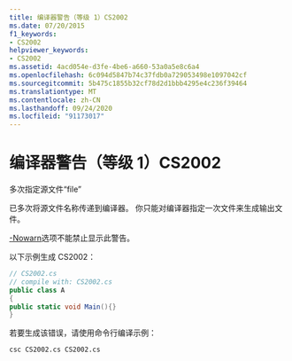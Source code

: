 ```yaml
---
title: 编译器警告（等级 1）CS2002
ms.date: 07/20/2015
f1_keywords:
- CS2002
helpviewer_keywords:
- CS2002
ms.assetid: 4acd054e-d3fe-4be6-a660-53a0a5e8c6a4
ms.openlocfilehash: 6c094d5847b74c37fdb0a729053498e1097042cf
ms.sourcegitcommit: 5b475c1855b32cf78d2d1bbb4295e4c236f39464
ms.translationtype: MT
ms.contentlocale: zh-CN
ms.lasthandoff: 09/24/2020
ms.locfileid: "91173017"
---
```

# <a name="compiler-warning-level-1-cs2002"></a>编译器警告（等级 1）CS2002

多次指定源文件“file”  
  
 已多次将源文件名称传递到编译器。 你只能对编译器指定一次文件来生成输出文件。  
  
 [-Nowarn](../language-reference/compiler-options/nowarn-compiler-option.md)选项不能禁止显示此警告。  
  
 以下示例生成 CS2002：  
  
```csharp  
// CS2002.cs  
// compile with: CS2002.cs  
public class A  
{  
public static void Main(){}  
}  
```  
  
 若要生成该错误，请使用命令行编译示例：  
  
```console  
csc CS2002.cs CS2002.cs  
```
